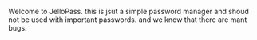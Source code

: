 Welcome to JelloPass. this is jsut a simple password manager and shoud not be used with important passwords. and we know that there are mant bugs.
